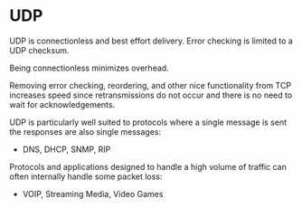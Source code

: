 # UDP

UDP is connectionless and best effort delivery. Error checking is limited to a UDP checksum.

Being connectionless minimizes overhead.

Removing error checking, reordering, and other nice functionality from TCP increases speed since retransmissions do not occur and there is no need to wait for acknowledgements.

UDP is particularly well suited to protocols where a single message is sent the responses are also single messages:

* DNS, DHCP, SNMP, RIP

Protocols and applications designed to handle a high volume of traffic can often internally handle some packet loss:

* VOIP, Streaming Media, Video Games

